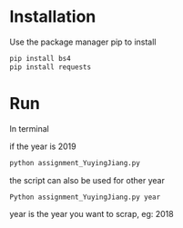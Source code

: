 # Installation
Use the package manager pip to install
```bash
pip install bs4
pip install requests
```
# Run
In terminal

if the year is 2019
```bash
python assignment_YuyingJiang.py
```
the script can also be used for other year
```bash
Python assignment_YuyingJiang.py year
```
year is the year you want to scrap, eg: 2018
